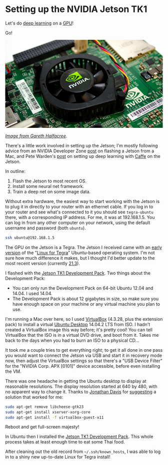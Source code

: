 # Setting up the NVIDIA Jetson TK1

Let's do [deep learning](https://en.wikipedia.org/wiki/Deep_learning) on a [GPU](https://en.wikipedia.org/wiki/Graphics_processing_unit)!

Go!


![Jetson TK1](jetson.png)

*[Image from Gareth Halfacree](https://www.flickr.com/photos/120586634@N05/14488628209/in/album-72157645736592714/).*


There's a little work involved in setting up the Jetson; I'm mostly following advice from an NVIDIA Developer Zone [post](https://devtalk.nvidia.com/default/topic/718220/tegra-tools/jetson-tegra-k1-development-kit/) on flashing a Jetson from a Mac, and Pete Warden's [post](http://petewarden.com/2014/10/25/how-to-run-the-caffe-deep-learning-vision-library-on-nvidias-jetson-mobile-gpu-board/) on setting up deep learning with [Caffe](http://caffe.berkeleyvision.org/) on the Jetson.

In outline:

 1. Flash the Jetson to most recent OS.
 2. Install some neural net framework.
 3. Train a deep net on some image data.

Without extra hardware, the easiest way to start working with the Jetson is to plug it in directly to your router with an ethernet cable. If you log in to your router and see what's connected to it you should see `tegra-ubuntu` there, with a corresponding IP address. For me, it was at 192.168.1.5. You can log in from any other computer on your network, using the default username and password (both `ubuntu`).

```bash
ssh ubuntu@192.168.1.5
```

The GPU on the Jetson is a Tegra. The Jetson I received came with an [early version](https://developer.nvidia.com/linux-tegra-rel-19) of the "[Linux for Tegra](https://developer.nvidia.com/linux-tegra)" Ubuntu-based operating system. I'm not sure how much difference it makes, but I thought I'd better update to the most recent version (currently [21.3](https://developer.nvidia.com/linux-tegra-r213)).

I flashed with the [Jetson TK1 Development Pack](https://developer.nvidia.com/jetson-tk1-development-pack). Two things about the Development Pack:

 * You can only run the Development Pack on 64-bit Ubuntu 12.04 and 14.04. I used 14.04.
 * The Development Pack is about 12 gigabytes in size, so make sure you have enough space on your machine or any virtual machine you plan to use.

I'm running a Mac over here, so I used [VirtualBox](https://www.virtualbox.org/) (4.3.28, plus the extension pack) to install a virtual [Ubuntu Desktop](http://www.ubuntu.com/download/desktop) 14.04.2 LTS from ISO. I hadn't created a VirtualBox image this way before; it's pretty cool! You can tell VirtualBox that the ISO is in a virtual DVD drive, and boot from it. Takes me back to the days when you had to burn an ISO to a physical CD...

It took me a couple tries to get everything right; to get it all done in one pass you would want to connect the Jetson via USB and start it in recovery mode now, then adjust the VirtualBox settings so that there's a "USB Device Filter" for the "NVIDIA Corp. APX [0101]" device accessible, before even installing the VM.

There was one headache in getting the Ubuntu desktop to display at reasonable resolutions. The display resolution started at 640 by 480, with no apparent way to change it. Thanks to [Jonathan Davis](http://askubuntu.com/users/394518/johnathan-davis) for [suggesting](http://askubuntu.com/questions/588943/experiencing-small-resolution-issue-in-ubuntu-14-04-2-with-virtualbox-getting-s) a solution that worked for me:

```bash
sudo apt-get remove libcheese-gtk23
sudo apt-get install xserver-xorg-core
sudo apt-get install -f virtualbox-guest-x11
```

Reboot and get full-screen majesty!

In Ubuntu then I installed the [Jetson TK1 Development Pack](https://developer.nvidia.com/jetson-tk1-development-pack). This whole process takes at least enough time to eat some Thai food.

After cleaning out the old record from `~/.ssh/known_hosts`, I was able to log in to a shiny new up-to-date Linux for Tegra install!
